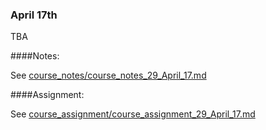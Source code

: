 ### April 17th

TBA
    

####Notes:
    

See [course_notes/course_notes_29_April_17.md](https://github.com/natenolting/BUAD-3283-E-Commerce-Web-Development/blob/spring2018/course_notes/course_notes_29_April_17.md)
    

####Assignment:
    

See [course_assignment/course_assignment_29_April_17.md](https://github.com/natenolting/BUAD-3283-E-Commerce-Web-Development/blob/spring2018/course_assignment/course_assignment_29_April_17.md)

